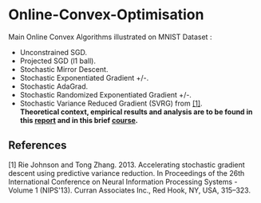 # Online-Convex-Optimisation
Main Online Convex Algorithms illustrated on MNIST Dataset :
* Unconstrained SGD.
* Projected SGD (l1 ball).
* Stochastic Mirror Descent.
* Stochastic Exponentiated Gradient +/-.
* Stochastic AdaGrad.
* Stochastic Randomized Exponentiated Gradient +/-. 
* Stochastic Variance Reduced Gradient (SVRG) from [[1]](#1).<br>
**Theoretical context, empirical results and analysis are to be found in this [report](./OCO_on_MNIST.pdf "report") and in this brief [course](./regularization_randimization.pdf "course").**

## References
<a id="1">[1]</a> 
Rie Johnson and Tong Zhang. 2013. Accelerating stochastic gradient descent using predictive variance reduction. In Proceedings of the 26th International Conference on Neural Information Processing Systems - Volume 1 (NIPS'13). Curran Associates Inc., Red Hook, NY, USA, 315–323.

